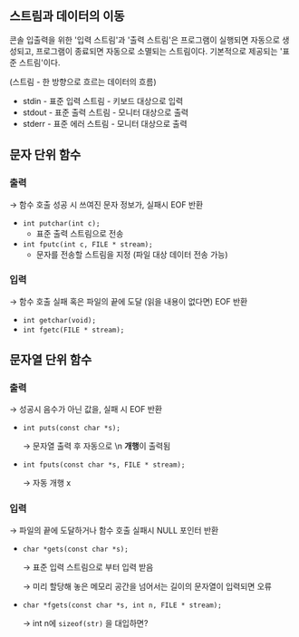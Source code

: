 ## 스트림과 데이터의 이동

콘솔 입출력을 위한 '입력 스트림'과 '출력 스트림'은 프로그램이 실행되면 자동으로 생성되고, 프로그램이 종료되면 자동으로 소멸되는 스트림이다. 기본적으로 제공되는 '표준 스트림'이다.

(스트림 - 한 방향으로 흐르는 데이터의 흐름)

- stdin - 표준 입력 스트림 - 키보드 대상으로 입력
- stdout - 표준 출력 스트림 - 모니터 대상으로 출력
- stderr - 표준 에러 스트림 - 모니터 대상으로 출력

## 문자 단위 함수

### 출력

→ 함수 호출 성공 시 쓰여진 문자 정보가, 실패시 EOF 반환

- `int putchar(int c);`
    - 표준 출력 스트림으로 전송
- `int fputc(int c, FILE * stream);`
    - 문자를 전송할 스트림을 지정 (파일 대상 데이터 전송 가능)

### 입력

→ 함수 호출 실패 혹은 파일의 끝에 도달 (읽을 내용이 없다면) EOF 반환

- `int getchar(void);`
- `int fgetc(FILE * stream);`

## 문자열 단위 함수

### 출력

→ 성공시 음수가 아닌 값을, 실패 시 EOF 반환

- `int puts(const char *s);`

    → 문자열 출력 후 자동으로 \n **개행**이 출력됨 

- `int fputs(const char *s, FILE * stream);`

    → 자동 개행 x

### 입력

→ 파일의 끝에 도달하거나 함수 호출 실패시 NULL 포인터 반환

- `char *gets(const char *s);`

    → 표준 입력 스트림으로 부터 입력 받음

    → 미리 할당해 놓은 메모리 공간을 넘어서는 길이의 문자열이 입력되면 오류

- `char *fgets(const char *s, int n, FILE * stream);`

    → int n에 `sizeof(str)` 을 대입하면?
